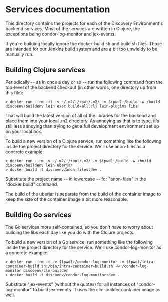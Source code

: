 # Services documentation

This directory contains the projects for each of the Discovery Environment's backend services. Most of the services are written in Clojure, the exceptions being condor-log-monitor and jex-events.

If you're building locally ignore the docker-build.sh and build.sh files. Those are intended for our Jenkins build system and are a bit too unwieldy to be manually run.

## Building Clojure services

Periodically -- as in once a day or so -- run the following command from the top-level of the backend checkout (in other words, one directory up from this file):

    > docker run --rm -it -v ~/.m2/:/root/.m2/ -v $(pwd):/build -w /build discoenv/buildenv lein exec build-all.clj lein-plugins libs

That will build the latest version of all of the libraries for the backend and place them into your local .m2 directory. As annoying as that is to type, it's still less annoying than trying to get a full development environment set up on your local box.

To build a new version of a Clojure service, run something like the following inside the project directory for the service. We'll use anon-files as a concrete example:

    > docker run --rm -v ~/.m2/:/root/.m2/ -v $(pwd):/build -w /build discoenv/buildenv lein uberjar
    > docker build -t discoenv/anon-files:dev .

Substitute the project name -- in lowercase -- for "anon-files" in the "docker build" command.

The build of the uberjar is separate from the build of the container image to keep the size of the container image a bit more reasonable.

## Building Go services

The Go services more self-contained, so you don't have to worry about building the libs each day like you do with the Clojure projects.

To build a new version of a Go service, run something like the following inside the project directory for the service. We'll use condor-log-monitor as a concrete example:

    > docker run --rm -t -v $(pwd):/condor-log-monitor -v $(pwd)/intra-container-build.sh:/bin/intra-container-build.sh -w /condor-log-monitor discoenv/clm-builder
    > docker build -t discoenv/condor-log-monitor:dev .

Substitute "jex-events" (without the quotes) for all instances of "condor-log-monitor" to build jex-events. It uses the clm-builder container image as well.
